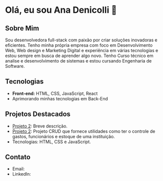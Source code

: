 # Olá, eu sou Ana Denicolli 👋

## Sobre Mim
Sou desenvolvedora full-stack com paixão por criar soluções inovadoras e eficientes. Tenho minha própria empresa com foco em Desenvolvimento Web, Web design e Marketing Digital e experiência em várias tecnologias e estou sempre em busca de aprender algo novo.
Tenho Curso técnico em analise e desenvolvimento de sistemas e estou cursando Engenharia de Software.

## Tecnologias
- **Front-end:** HTML, CSS, JavaScript, React
- Aprimorando minhas tecnologias em Back-End

## Projetos Destacados
- [Projeto 2](link): Breve descrição.
- [Projeto 2]([link](https://inventario-digital.netlify.app)): Projeto CRUD que fornece utilidades como ter o controle de gastos, funcionários e estoque de uma instituição.
- Tecnologias: HTML, CSS e JavaScript.


## Contato
- Email: [](ana.denicoli41@gmail.com)
- LinkedIn: [](https://www.linkedin.com/in/ana-denicolli-abb31b282/)
